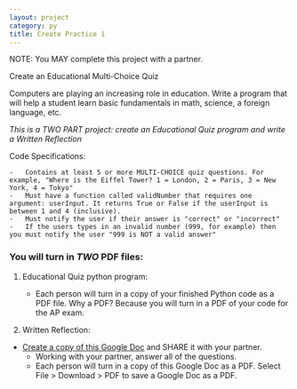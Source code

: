 ```yaml
---
layout: project
category: py
title: Create Practice 1
---
```


NOTE: You MAY complete this project with a partner.

Create an Educational Multi-Choice Quiz

Computers are playing an increasing role in education. Write a program that will help a student learn basic fundamentals in math, science, a foreign language, etc.

*This is a TWO PART project: create an Educational Quiz program and write a Written Reflection*

Code Specifications:

	-	Contains at least 5 or more MULTI-CHOICE quiz questions. For example, "Where is the Eiffel Tower? 1 = London, 2 = Paris, 3 = New York, 4 = Tokyo"
	-	Must have a function called validNumber that requires one argument: userInput. It returns True or False if the userInput is between 1 and 4 (inclusive).
	-	Must notify the user if their answer is "correct" or "incorrect"
	-	If the users types in an invalid number (999, for example) then you must notify the user "999 is NOT a valid answer"


### You will turn in *TWO* PDF files:

1. Educational Quiz python program:
	- Each person will turn in a copy of your finished Python code as a PDF file. Why a PDF? Because you will turn in a PDF of your code for the AP exam.

2. Written Reflection:
  - [Create a copy of this Google Doc](https://docs.google.com/document/d/1BB8P_41wooVqGAvJW9_JWM1394p5x0H8MDDH4vbAZ78/copy) and SHARE it with your partner.
	-	Working with your partner, answer all of the questions.
	-	Each person will turn in a copy of this Google Doc as a PDF. Select File > Download > PDF to save a Google Doc as a PDF.

